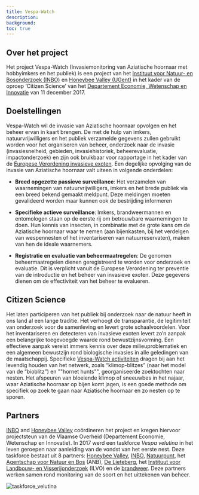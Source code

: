 ```yaml
---
title: Vespa-Watch
description:
background:
toc: true
---
```


## Over het project

Het project Vespa-Watch (Invasiemonitoring van Aziatische  hoornaar met hobbyimkers en het publiek) is een project van het [Instituut voor Natuur- en Bosonderzoek (INBO)](https://www.inbo.be) en [Honeybee Valley (UGent)](https://www.honeybeevalley.eu/) in het kader van de oproep ‘Citizen Science’ van het [Departement Economie, Wetenschap en Innovatie](https://www.ewi-vlaanderen.be/) van 11 december 2017.

## Doelstellingen

Vespa-Watch wil de invasie van Aziatische hoornaar opvolgen en het beheer ervan in kaart brengen. De met de hulp van imkers, natuurvrijwilligers en het publiek verzamelde gegevens zullen gebruikt worden voor het organiseren van beheer, onderzoek naar de invasie (invasiesnelheid, gebieden, invasiehistoriek, beheerevaluatie, impactonderzoek) en zijn ook bruikbaar voor rapportage in het kader van de [Europese Verordening invasieve exoten](https://www.ecopedia.be/pagina/europese-verordening-nr-11432014). Een degelijke opvolging van de invasie van Aziatische hoornaar valt uiteen in volgende onderdelen:

- **Breed opgezette passieve surveillance**: Het verzamelen van waarnemingen van natuurvrijwilligers, imkers en het brede publiek via een breed bekend gemaakt meldpunt. Deze meldingen moeten gevalideerd worden maar kunnen ook de bestrijding informeren

- **Specifieke actieve surveillance**: Imkers, brandweermannen en entomologen staan op de eerste rij om betrouwbare waarnemingen te doen. Hun kennis van insecten, in combinatie met de grote kans om de Aziatische hoornaar waar te nemen (aan bijenkasten, bij het verdelgen van wespennesten of het inventariseren van natuurreservaten), maken van hen de ideale waarnemers.

- **Registratie en evaluatie van beheermaatregelen**: De genomen beheermaatregelen dienen geregistreerd te worden voor onderzoek en evaluatie. Dit is verplicht vanuit de Europese Verordening ter preventie van de introductie en het beheer van invasieve exoten. Deze gegevens dienen om de effectiviteit van het beheer te evalueren. 

## Citizen Science

Het laten participeren van het publiek bij onderzoek naar de natuur heeft in ons land al een lange traditie. Het verhoogt de transparantie, de legitimiteit van onderzoek voor de samenleving en levert grote schaalvoordelen. Voor het inventariseren en detecteren van invasieve exoten levert zo’n aanpak een belangrijke toegevoegde waarde rond bewustzijnsvorming. Een effectieve aanpak vereist immers kennis over deze milieuproblematiek en een algemeen bewustzijn rond biologische invasies in alle geledingen van de maatschappij. Specifieke [Vespa-Watch activiteiten](https://www.honeybeevalley.eu/newsflash/klimopblitzes-om-de-aziatische-hoornaar-op-te-zoeken) dragen bij aan het levendig houden van het netwerk, zoals “klimop-blitzes” (naar het model van de “bioblitz”) en ""hornet hunts"", georganiseerde zoektochten naar nesten. Het afspeuren van bloeiende klimop of sneeuwbes in het najaar, waar Aziatische hoornaar op bijen komt jagen, is een goede methode om specifiek op zoek te gaan naar Aziatische hoornaar en zo nesten op te sporen.

## Partners

[INBO](https://www.inbo.be) and [Honeybee Valley](https://www.honeybeevalley.eu/) coördineren het project en kregen hiervoor projectsteun van de Vlaamse Overheid (Departement Economie, Wetenschap en Innovatie). In 2017 werd een taskforce _Vespa velutina_ in het leven geroepen naar aanleiding van de vondst van het eerste nest. Deze taskforce bestaat uit 8 partners: [Honeybee Valley](https://www.honeybeevalley.eu/), [INBO](https://www.inbo.be), [Natuurpunt](http://www.natuurpunt.be), het [Agentschap voor Natuur en Bos](https://www.natuurenbos.be/) (ANB), [De Lieteberg](http://www.lieteberg.be), het [Instituut voor Landbouw- en Visserijonderzoek](https://www.ilvo.vlaanderen.be/) (ILVO) en de [brandweer](http://www.brandweervlaanderen.be). Deze partners werken samen rond monitoring van de soort en het uittekenen van beheer.

![taskforce_velutina](https://www.honeybeevalley.eu/assets/img/homepage/Newsflash/_hbAfbeelding/DSC_0940_72dpi.JPG)
